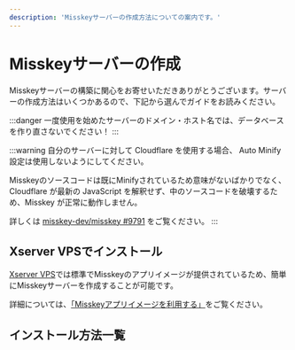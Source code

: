 ```yaml
---
description: 'Misskeyサーバーの作成方法についての案内です。'
---
```


# Misskeyサーバーの作成

Misskeyサーバーの構築に関心をお寄せいただきありがとうございます。サーバーの作成方法はいくつかあるので、下記から選んでガイドをお読みください。

:::danger
一度使用を始めたサーバーのドメイン・ホスト名では、データベースを作り直さないでください！
:::

:::warning
自分のサーバーに対して Cloudflare を使用する場合、 Auto Minify 設定は使用しないようにしてください。

Misskeyのソースコードは既にMinifyされているため意味がないばかりでなく、Cloudflare が最新の JavaScript を解釈せず、中のソースコードを破壊するため、Misskey が正常に動作しません。

詳しくは [misskey-dev/misskey #9791](https://github.com/misskey-dev/misskey/issues/9791) をご覧ください。
:::

## Xserver VPSでインストール

[Xserver VPS](https://vps.xserver.ne.jp/)では標準でMisskeyのアプリイメージが提供されているため、簡単にMisskeyサーバーを作成することが可能です。

詳細については、[「Misskeyアプリイメージを利用する」](https://vps.xserver.ne.jp/support/manual/man_server_app_use_misskey.php)をご覧ください。

## インストール方法一覧

<MkIndex />
